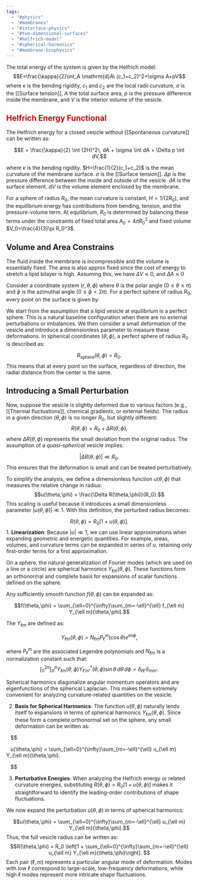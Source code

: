 ```yaml
---
tags:
  - "#physics"
  - "#membranes"
  - "#interface-physics"
  - "#two-dimensional-surfaces"
  - "#helfrich-model"
  - "#spherical-harmonics"
  - "#membrane-biophysics"
---
```

The total energy of the system is given by the Helfrich model:
$$E=\frac{\kappa}{2}\int_A \mathrm{d}A\ (c_1+c_2)^2+\sigma A+pV$$
where $\kappa$ is the bending rigidity, $c_1$ and $c_2$ are the local radii curvature, $\sigma$ is the [[Surface tension]], $A$ the total surface area, $p$ is the pressure difference inside the membrane, and $V$ is the interior volume of the vesicle. 


## <font color="#c00000"> Helfrich Energy Functional</font>

The Helfrich energy  for a closed vesicle without [[Spontaneous curvature]] can be written as:

$$E = \frac{\kappa}{2} \int (2H)^2\, dA + \sigma \int dA + \Delta p \int dV,$$

where
   $\kappa$ is the bending rigidity.
   $H=\frac{1}{2}(c_1+c_2)$ is the mean curvature of the membrane surface.
   $\sigma$ is the [[Surface tension]].
   $\Delta p$ is the pressure difference between the inside and outside of the vesicle. 
   $dA$ is the surface element.
   $dV$ is the volume element enclosed by the membrane. 

For a sphere of radius $R_0$, the mean curvature is constant, $H = 1/(2R_0)$, and the equilibrium energy has contributions from bending, tension, and the pressure-volume term. At equilibrium, $R_0$ is determined by balancing these terms under the constraints of fixed total area $A_0=4\pi R_0^2$ and fixed volume $V_0=\frac{4}{3}\pi R_0^3$.

## Volume and Area Constrains

 The fluid inside the membrane is incompressible and the volume is essentially fixed. 
 The area is also approx fixed since the cost of energy to stretch a lipid bilayer is high. 
 Assuming this, we have $\Delta V \approx 0$, and $\Delta A \approx 0$

Consider a coordinate system $(r,\theta,\phi)$ where $\theta$ is the polar angle ($0 \leq \theta \leq \pi$) and $\phi$ is the azimuthal angle ($0 \leq \phi < 2\pi$). For a perfect sphere of radius $R_0$, every point on the surface is given by:

We start from the assumption that a lipid vesicle at equilibrium is a perfect sphere. This is a natural baseline configuration when there are no external perturbations or imbalances. We then consider a small deformation of the vesicle and introduce a dimensionless parameter to measure these deformations.
In spherical coordinates $(\theta,\phi)$, a perfect sphere of radius $R_0$ is described as:

$$R_{\text{sphere}}(\theta,\phi) = R_0.$$
This means that at every point on the surface, regardless of direction, the radial distance from the center is the same.
## Introducing a Small Perturbation

Now, suppose the vesicle is slightly deformed due to various factors (e.g., [[Thermal fluctuations]], chemical gradients, or external fields). The radius in a given direction $(\theta,\phi)$ is no longer $R_0$, but slightly different:
$$R(\theta,\phi) = R_0 + \Delta R(\theta,\phi),$$
where $\Delta R(\theta,\phi)$ represents the small deviation from the original radius. The assumption of a *quasi-spherical* vesicle implies:

$$|\Delta R(\theta,\phi)| \ll R_0.$$
This ensures that the deformation is small and can be treated perturbatively.

To simplify the analysis, we define a dimensionless function $u(\theta,\phi)$ that measures the relative change in radius:
$$u(\theta,\phi) = \frac{\Delta R(\theta,\phi)}{R_0}.$$
This scaling is useful because it introduces a small dimensionless parameter $|u(\theta,\phi)| \ll 1$. With this definition, the perturbed radius becomes:

$$R(\theta,\phi) = R_0[1 + u(\theta,\phi)].$$1. **Linearization**: Because $|u|\ll 1$, we can use linear approximations when expanding geometric and energetic quantities. For example, areas, volumes, and curvature terms can be expanded in series of $u$, retaining only first-order terms for a first approximation.

On a sphere, the natural generalization of Fourier modes (which are used on a line or a circle) are spherical harmonics $Y_{\ell m}(\theta,\phi)$. These functions form an orthonormal and complete basis for expansions of scalar functions defined on the sphere.

Any sufficiently smooth function $f(\theta,\phi)$ can be expanded as:

$$f(\theta,\phi) = \sum_{\ell=0}^{\infty}\sum_{m=-\ell}^{\ell} f_{\ell m} Y_{\ell m}(\theta,\phi).$$


The $Y_{\ell m}$ are defined as:

$$Y_{\ell m}(\theta,\phi) = N_{\ell m} P_{\ell}^{m}(\cos\theta)e^{i m \phi},$$

where $P_{\ell}^{m}$ are the associated Legendre polynomials and $N_{\ell m}$ is a normalization constant such that:
$$
\int_0^{2\pi}\int_0^{\pi} Y_{\ell m}(\theta,\phi) Y_{\ell' m'}^*(\theta,\phi)\sin\theta\,d\theta\,d\phi = \delta_{\ell\ell'} \delta_{mm'}.$$

Spherical harmonics diagonalize angular momentum operators and are eigenfunctions of the spherical Laplacian. This makes them extremely convenient for analyzing curvature-related quantities on the vesicle.


2. **Basis for Spherical Harmonics**: The function $u(\theta,\phi)$ naturally lends itself to expansions in terms of spherical harmonics $Y_{\ell m}(\theta,\phi)$. Since these form a complete orthonormal set on the sphere, any small deformation can be written as:

   $$

   u(\theta,\phi) = \sum_{\ell=0}^{\infty}\sum_{m=-\ell}^{\ell} u_{\ell m} Y_{\ell m}(\theta,\phi).

   $$

3. **Perturbative Energies**: When analyzing the Helfrich energy or related curvature energies, substituting $R(\theta,\phi) = R_0[1 + u(\theta,\phi)]$ makes it straightforward to identify the leading-order contributions of shape fluctuations.


We now expand the perturbation $u(\theta,\phi)$ in terms of spherical harmonics:

$$u(\theta,\phi) = \sum_{\ell=0}^{\infty}\sum_{m=-\ell}^{\ell} u_{\ell m} Y_{\ell m}(\theta,\phi).$$
Thus, the full vesicle radius can be written as:
$$R(\theta,\phi) = R_0 \left[1 + \sum_{\ell=0}^{\infty}\sum_{m=-\ell}^{\ell} u_{\ell m} Y_{\ell m}(\theta,\phi)\right].
$$
Each pair $(\ell,m)$ represents a particular angular mode of deformation. Modes with low $\ell$ correspond to large-scale, low-frequency deformations, while high $\ell$ modes represent more intricate shape fluctuations.




